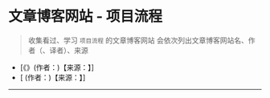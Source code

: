 <!--
 * @Author: yaohebin
 * @Date: 2023-02-22 15:09:35
 * @LastEditTime: 2023-02-22 18:18:48
 * @LastEditors: yaohebin
 * @Description: 项目流程
-->
# 文章博客网站 - 项目流程

> 收集看过、学习 `项目流程` 的文章博客网站
> 会依次列出文章博客网站名、作者（、译者）、来源

- [《》(作者：)【来源：】]
- [ (作者：)【来源：】]

---
